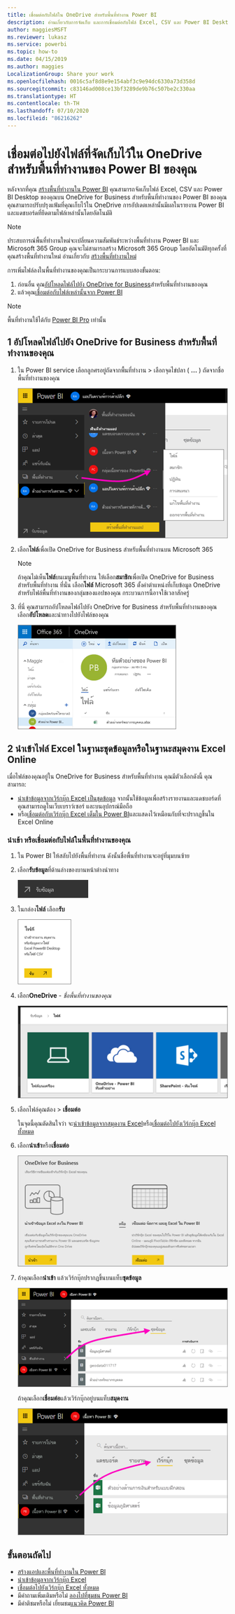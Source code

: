 ```yaml
---
title: เชื่อมต่อกับไฟล์ใน OneDrive สำหรับพื้นที่ทำงาน Power BI
description: อ่านเกี่ยวกับการจัดเก็บ และการเชื่อมต่อกับไฟล์ Excel, CSV และ Power BI Desktop บน OneDrive สำหรับพื้นที่ทำงานของ Power BI
author: maggiesMSFT
ms.reviewer: lukasz
ms.service: powerbi
ms.topic: how-to
ms.date: 04/15/2019
ms.author: maggies
LocalizationGroup: Share your work
ms.openlocfilehash: 0016c5af8d8e9e154abf3c9e94dc6330a73d358d
ms.sourcegitcommit: c83146ad008ce13bf3289de9b76c507be2c330aa
ms.translationtype: HT
ms.contentlocale: th-TH
ms.lasthandoff: 07/10/2020
ms.locfileid: "86216262"
---
```

# <a name="connect-to-files-stored-in-onedrive-for-your-power-bi-workspace"></a>เชื่อมต่อไปยังไฟล์ที่จัดเก็บไว้ใน OneDrive สำหรับพื้นที่ทำงานของ Power BI ของคุณ
หลังจากที่คุณ [สร้างพื้นที่ทำงานใน Power BI](../collaborate-share/service-create-distribute-apps.md) คุณสามารถจัดเก็บไฟล์ Excel, CSV และ Power BI Desktop ของคุณบน OneDrive for Business สำหรับพื้นที่ทำงานของ Power BI ของคุณ คุณสามารถปรับปรุงแฟ้มที่คุณเก็บไว้ใน OneDrive การอัปเดตเหล่านั้นมีผลในรายงาน Power BI และแดชบอร์ดที่ยึดตามไฟล์เหล่านั้นโดยอัตโนมัติ 

> [!NOTE]
> ประสบการณ์พื้นที่ทำงานใหม่จะเปลี่ยนความสัมพันธ์ระหว่างพื้นที่ทำงาน Power BI และ Microsoft 365 Group คุณจะไม่สามารถสร้าง Microsoft 365 Group โดยอัตโนมัติทุกครั้งที่คุณสร้างพื้นที่ทำงานใหม่ อ่านเกี่ยวกับ [สร้างพื้นที่ทำงานใหม่](../collaborate-share/service-create-the-new-workspaces.md)

การเพิ่มไฟล์ลงในพื้นที่ทำงานของคุณเป็นกระบวนการแบบสองขั้นตอน: 

1. ก่อนอื่น คุณ[อัปโหลดไฟล์ไปยัง OneDrive for Business](service-connect-to-files-in-app-workspace-onedrive-for-business.md#1-upload-files-to-the-onedrive-for-business-for-your-workspace)สำหรับพื้นที่ทำงานของคุณ
2. แล้วคุณ[เชื่อมต่อกับไฟล์เหล่านั้นจาก Power BI](service-connect-to-files-in-app-workspace-onedrive-for-business.md#2-import-excel-files-as-datasets-or-as-excel-online-workbooks)

> [!NOTE]
> พื้นที่ทำงานใช้ได้กับ [Power BI Pro](../fundamentals/service-features-license-type.md) เท่านั้น
> 

## <a name="1-upload-files-to-the-onedrive-for-business-for-your-workspace"></a>1 อัปโหลดไฟล์ไปยัง OneDrive for Business สำหรับพื้นที่ทำงานของคุณ
1. ใน Power BI service เลือกลูกศรอยู่ถัดจากพื้นที่ทำงาน > เลือกจุดไข่ปลา ( **...** ) ถัดจากชื่อพื้นที่ทำงานของคุณ 
   
   ![ภาพหน้าจอของพื้นที่ทำงาน Power BI ที่แสดงชื่อพื้นที่ทำงานที่เลือก](media/service-connect-to-files-in-app-workspace-onedrive-for-business/power-bi-app-ellipsis.png)
2. เลือก**ไฟล์**เพื่อเปิด OneDrive for Business สำหรับพื้นที่ทำงานบน Microsoft 365
   
   > [!NOTE]
   > ถ้าคุณไม่เห็น**ไฟล์**บนเมนูพื้นที่ทำงาน ให้เลือก**สมาชิก**เพื่อเปิด OneDrive for Business สำหรับพื้นที่ทำงาน ที่นั่น เลือก**ไฟล์** Microsoft 365 ตั้งค่าตำแหน่งที่เก็บข้อมูล OneDrive สำหรับไฟล์พื้นที่ทำงานของกลุ่มของแอปของคุณ กระบวนการนี้อาจใช้เวลาสักครู่
   > 
   > 
3. ที่นี่ คุณสามารถอัปโหลดไฟล์ไปยัง OneDrive for Business สำหรับพื้นที่ทำงานของคุณ เลือก**อัปโหลด**และนำทางไปยังไฟล์ของคุณ
   
   ![ภาพหน้าจอของ OneDrive for Business ที่แสดงวิธีการนำทางเพื่ออัปโหลดไฟล์](media/service-connect-to-files-in-app-workspace-onedrive-for-business/pbi_grpfilesonedrive.png)

## <a name="2-import-excel-files-as-datasets-or-as-excel-online-workbooks"></a>2 นำเข้าไฟล์ Excel ในฐานะชุดข้อมูลหรือในฐานะสมุดงาน Excel Online
เมื่อไฟล์ของคุณอยู่ใน OneDrive for Business สำหรับพื้นที่ทำงาน คุณมีตัวเลือกดังนี้ คุณสามารถ: 

* [นำเข้าข้อมูลจากเวิร์กบุ๊ก Excel เป็นชุดข้อมูล](service-get-data-from-files.md) จากนั้นใช้ข้อมูลเพื่อสร้างรายงานและแดชบอร์ดที่คุณสามารถดูในเว็บเบราว์เซอร์ และบนอุปกรณ์มือถือ
* หรือ[เชื่อมต่อกับเวิร์กบุ๊ก Excel เต็มใน Power BI](service-excel-workbook-files.md)และแสดงไว้เหมือนกับที่จะปรากฏขึ้นใน Excel Online

### <a name="import-or-connect-to-the-files-in-your-workspace"></a>นำเข้า หรือเชื่อมต่อกับไฟล์ในพื้นที่ทำงานของคุณ
1. ใน Power BI ให้สลับไปยังพื้นที่ทำงาน ดังนั้นชื่อพื้นที่ทำงานจะอยู่ที่มุมบนซ้าย 
2. เลือก**รับข้อมูล**ที่ด้านล่างของบานหน้าต่างนำทาง 
   
   ![ภาพหน้าจอของปุ่มรับข้อมูล ที่แสดงในบานหน้าต่างนำทาง](media/service-connect-to-files-in-app-workspace-onedrive-for-business/power-bi-app-get-data-button.png)
3. ในกล่อง**ไฟล์** เลือก**รับ**
   
   ![ภาพหน้าจอของกล่องโต้ตอบไฟล์ ที่แสดงปุ่มรับ](media/service-connect-to-files-in-app-workspace-onedrive-for-business/pbi_getfiles.png)
4. เลือก**OneDrive** - *ชื่อพื้นที่ทำงานของคุณ*
   
    ![ภาพหน้าจอของไทล์สามตัวเพื่อเลือกพื้นที่ทำงานของคุณ ที่แสดงไฟล์ภายในเครื่อง OneDrive และ SharePoint](media/service-connect-to-files-in-app-workspace-onedrive-for-business/pbi_grp_one_drive_shrpt.png)
5. เลือกไฟล์คุณต้อง > **เชื่อมต่อ**
   
    ในจุดนี้คุณตัดสินใจว่า จะ[นำเข้าข้อมูลจากสมุดงาน Excel](service-get-data-from-files.md)หรือ[เชื่อมต่อไปยังเวิร์กบุ๊ก Excel ทั้งหมด](service-excel-workbook-files.md)
6. เลือก**นำเข้า**หรือ**เชื่อมต่อ**
   
    ![ภาพหน้าจอของกล่องโต้ตอบ OneDrive for Business ที่แสดงนำเข้าจาก Excel หรือเชื่อมต่อกับ Excel](media/service-connect-to-files-in-app-workspace-onedrive-for-business/pbi_importexceldataorwholecrop.png)
7. ถ้าคุณเลือก**นำเข้า** แล้วเวิร์กบุ๊กปรากฏขึ้นบนแท็บ**ชุดข้อมูล** 
   
    ![ภาพหน้าจอของพื้นที่ทำงานใน Power BI ที่แสดงแท็บชุดข้อมูล](media/service-connect-to-files-in-app-workspace-onedrive-for-business/power-bi-app-excel-file-import.png)
   
    ถ้าคุณเลือก**เชื่อมต่อ**แล้วเวิร์กบุ๊กอยู่บนแท็บ**สมุดงาน**
   
    ![ภาพหน้าจอของพื้นที่ทำงานใน Power BI ที่แสดงแท็บสมุดงาน](media/service-connect-to-files-in-app-workspace-onedrive-for-business/power-bi-app-excel-file-connect.png)

## <a name="next-steps"></a>ขั้นตอนถัดไป
* [สร้างแอปและพื้นที่ทำงานใน Power BI](../collaborate-share/service-create-distribute-apps.md)
* [นำเข้าข้อมูลจากเวิร์กบุ๊ก Excel](service-get-data-from-files.md)
* [เชื่อมต่อไปยังเวิร์กบุ๊ก Excel ทั้งหมด](service-excel-workbook-files.md)
* มีคำถามเพิ่มเติมหรือไม่ [ลองไปที่ชุมชน Power BI](https://community.powerbi.com/)
* มีคำติชมหรือไม่ เยี่ยมชม[แนวคิด Power BI](https://ideas.powerbi.com/forums/265200-power-bi)
